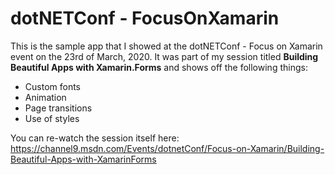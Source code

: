 # dotNETConf - FocusOnXamarin

This is the sample app that I showed at the dotNETConf - Focus on Xamarin event on the 23rd of March, 2020. It was part of my session titled **Building Beautiful Apps with Xamarin.Forms** and shows off the following things:

- Custom fonts
- Animation
- Page transitions
- Use of styles

You can re-watch the session itself here:
https://channel9.msdn.com/Events/dotnetConf/Focus-on-Xamarin/Building-Beautiful-Apps-with-XamarinForms

